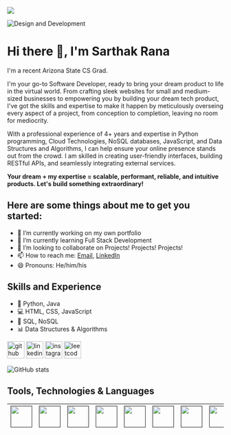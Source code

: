 ![](https://komarev.com/ghpvc/?username=SarthakRana)

![Design and Development](https://github.com/SarthakRana/SarthakRana/assets/26656508/8e8f62fa-2c39-4bf6-8725-073da4b0a721)

# Hi there 👋, I'm Sarthak Rana

I'm a recent Arizona State CS Grad. 

I'm your go-to Software Developer, ready to bring your dream product to life in the virtual world. From crafting sleek websites for small and medium-sized businesses to empowering you by building your dream tech product, I've got the skills and expertise to make it happen by meticulously overseing every aspect of a project, from conception to completion, leaving no room for mediocrity.

With a professional experience of 4+ years and expertise in Python programming, Cloud Technologies, NoSQL databases, JavaScript, and Data Structures and Algorithms, I can help ensure your online presence stands out from the crowd. I am skilled in creating user-friendly interfaces, building RESTful APIs, and seamlessly integrating external services. 

<b> Your dream + my expertise = scalable, performant, reliable, and intuitive products. Let's build something extraordinary! </b>

## Here are some things about me to get you started:

* 🔭 I’m currently working on my own portfolio 
* 🌱 I’m currently learning Full Stack Development 
* 👯 I’m looking to collaborate on Projects! Projects! Projects! 
* 📫 How to reach me: [Email](mailto:iamsrana97@gmail.com), [LinkedIn](https://www.linkedin.com/in/sarthakrana/) 
* 😄 Pronouns: He/him/his 

## Skills and Experience

* 🐍 Python, Java
* 💻 HTML, CSS, JavaScript
* 📀 SQL, NoSQL
* 📊 Data Structures & Algorithms


[<img src='https://cdn.jsdelivr.net/npm/simple-icons@3.0.1/icons/github.svg' alt='github' height='40'>](https://github.com/SarthakRana)  [<img src='https://cdn.jsdelivr.net/npm/simple-icons@3.0.1/icons/linkedin.svg' alt='linkedin' height='40'>](https://www.linkedin.com/in/sarthakrana/)  [<img src='https://cdn.jsdelivr.net/npm/simple-icons@3.0.1/icons/instagram.svg' alt='instagram' height='40'>](https://www.instagram.com/sarthak.rana.97/)  [<img src='https://cdn.jsdelivr.net/npm/simple-icons@3.0.1/icons/leetcode.svg' alt='leetcode' height='40'>](https://leetcode.com/sarthak6246/)  

![GitHub stats](https://github-readme-stats.vercel.app/api?username=SarthakRana&show_icons=true)  

## Tools, Technologies & Languages

| [<img src="https://cdn.svgporn.com/logos/python.svg" width="50">]() | [<img src="https://cdn.svgporn.com/logos/jupyter.svg" width="50">]() | [<img src="https://cdn.svgporn.com/logos/mongodb.svg" width="50">]() | [<img src="https://cdn.svgporn.com/logos/aws.svg" width="50">]() | [<img src="https://cdn.svgporn.com/logos/mysql.svg" width="50">]() | [<img src="https://cdn.svgporn.com/logos/git.svg" width="50">]() | [<img src="https://cdn.svgporn.com/logos/pandas.svg" width="50">]() | [<img src="https://cdn.svgporn.com/logos/javascript.svg" width="50">]()
|-----|----|----|----|----|----|----|----|
